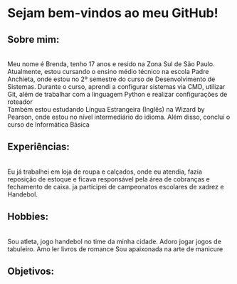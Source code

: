 <h1>Sejam bem-vindos ao meu GitHub!</h1>

<h2>Sobre mim:</h2>
<br>Meu nome é Brenda, tenho 17 anos e resido na Zona Sul de São Paulo. Atualmente, estou cursando o ensino médio técnico na escola Padre Anchieta, onde estou no 2º semestre do curso de Desenvolvimento de Sistemas. Durante o curso, aprendi a configurar sistemas via CMD, utilizar Git, além de trabalhar com a linguagem Python e realizar configurações de roteador 
<br>Também estou estudando Língua Estrangeira (Inglês) na Wizard by Pearson, onde estou no nível intermediário do idioma. Além disso, concluí o curso de Informática Básica
 
 <h2>Experiências: </h2>
 <br>Eu já trabalhei em loja de roupa e calçados, onde eu atendia, fazia reposição de estoque e ficava responsável pela área de cobranças e fechamento de caixa. 
 ja participei de campeonatos escolares de xadrez e Handebol.</h3>

 <h2>Hobbies: </h2>
<br>Sou atleta, jogo handebol no time da minha cidade. 
Adoro jogar jogos de tabuleiro. 
Amo ler livros de romance
Sou apaixonada na arte de manicure

<h2>Objetivos: </h2>

